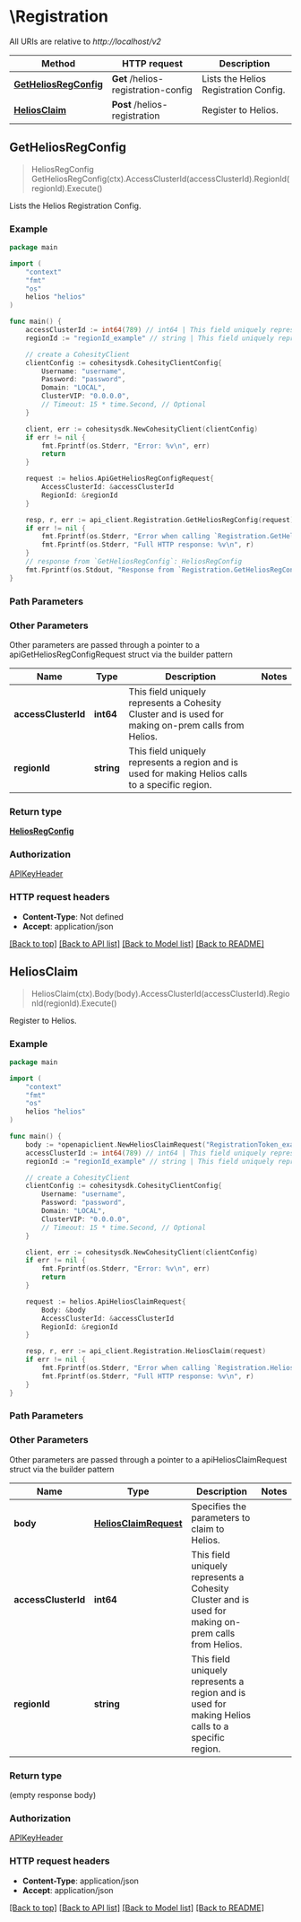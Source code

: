 # \Registration

All URIs are relative to *http://localhost/v2*

Method | HTTP request | Description
------------- | ------------- | -------------
[**GetHeliosRegConfig**](Registration.md#GetHeliosRegConfig) | **Get** /helios-registration-config | Lists the Helios Registration Config.
[**HeliosClaim**](Registration.md#HeliosClaim) | **Post** /helios-registration | Register to Helios.



## GetHeliosRegConfig

> HeliosRegConfig GetHeliosRegConfig(ctx).AccessClusterId(accessClusterId).RegionId(regionId).Execute()

Lists the Helios Registration Config.



### Example

```go
package main

import (
    "context"
    "fmt"
    "os"
    helios "helios"
)

func main() {
    accessClusterId := int64(789) // int64 | This field uniquely represents a Cohesity Cluster and is used for making on-prem calls from Helios. (optional)
    regionId := "regionId_example" // string | This field uniquely represents a region and is used for making Helios calls to a specific region. (optional)

    // create a CohesityClient
    clientConfig := cohesitysdk.CohesityClientConfig{
        Username: "username",
        Password: "password",
        Domain: "LOCAL",
        ClusterVIP: "0.0.0.0",
        // Timeout: 15 * time.Second, // Optional 
    }

    client, err := cohesitysdk.NewCohesityClient(clientConfig)
    if err != nil {
        fmt.Fprintf(os.Stderr, "Error: %v\n", err)
        return
    }

    request := helios.ApiGetHeliosRegConfigRequest{
        AccessClusterId: &accessClusterId
        RegionId: &regionId
    }

    resp, r, err := api_client.Registration.GetHeliosRegConfig(request)
    if err != nil {
        fmt.Fprintf(os.Stderr, "Error when calling `Registration.GetHeliosRegConfig``: %v\n", err)
        fmt.Fprintf(os.Stderr, "Full HTTP response: %v\n", r)
    }
    // response from `GetHeliosRegConfig`: HeliosRegConfig
    fmt.Fprintf(os.Stdout, "Response from `Registration.GetHeliosRegConfig`: %v\n", resp)
}
```

### Path Parameters



### Other Parameters

Other parameters are passed through a pointer to a apiGetHeliosRegConfigRequest struct via the builder pattern


Name | Type | Description  | Notes
------------- | ------------- | ------------- | -------------
 **accessClusterId** | **int64** | This field uniquely represents a Cohesity Cluster and is used for making on-prem calls from Helios. | 
 **regionId** | **string** | This field uniquely represents a region and is used for making Helios calls to a specific region. | 

### Return type

[**HeliosRegConfig**](HeliosRegConfig.md)

### Authorization

[APIKeyHeader](../README.md#APIKeyHeader)

### HTTP request headers

- **Content-Type**: Not defined
- **Accept**: application/json

[[Back to top]](#) [[Back to API list]](../README.md#documentation-for-api-endpoints)
[[Back to Model list]](../README.md#documentation-for-models)
[[Back to README]](../README.md)


## HeliosClaim

> HeliosClaim(ctx).Body(body).AccessClusterId(accessClusterId).RegionId(regionId).Execute()

Register to Helios.



### Example

```go
package main

import (
    "context"
    "fmt"
    "os"
    helios "helios"
)

func main() {
    body := *openapiclient.NewHeliosClaimRequest("RegistrationToken_example") // HeliosClaimRequest | Specifies the parameters to claim to Helios.
    accessClusterId := int64(789) // int64 | This field uniquely represents a Cohesity Cluster and is used for making on-prem calls from Helios. (optional)
    regionId := "regionId_example" // string | This field uniquely represents a region and is used for making Helios calls to a specific region. (optional)

    // create a CohesityClient
    clientConfig := cohesitysdk.CohesityClientConfig{
        Username: "username",
        Password: "password",
        Domain: "LOCAL",
        ClusterVIP: "0.0.0.0",
        // Timeout: 15 * time.Second, // Optional 
    }

    client, err := cohesitysdk.NewCohesityClient(clientConfig)
    if err != nil {
        fmt.Fprintf(os.Stderr, "Error: %v\n", err)
        return
    }

    request := helios.ApiHeliosClaimRequest{
        Body: &body
        AccessClusterId: &accessClusterId
        RegionId: &regionId
    }

    resp, r, err := api_client.Registration.HeliosClaim(request)
    if err != nil {
        fmt.Fprintf(os.Stderr, "Error when calling `Registration.HeliosClaim``: %v\n", err)
        fmt.Fprintf(os.Stderr, "Full HTTP response: %v\n", r)
    }
}
```

### Path Parameters



### Other Parameters

Other parameters are passed through a pointer to a apiHeliosClaimRequest struct via the builder pattern


Name | Type | Description  | Notes
------------- | ------------- | ------------- | -------------
 **body** | [**HeliosClaimRequest**](HeliosClaimRequest.md) | Specifies the parameters to claim to Helios. | 
 **accessClusterId** | **int64** | This field uniquely represents a Cohesity Cluster and is used for making on-prem calls from Helios. | 
 **regionId** | **string** | This field uniquely represents a region and is used for making Helios calls to a specific region. | 

### Return type

 (empty response body)

### Authorization

[APIKeyHeader](../README.md#APIKeyHeader)

### HTTP request headers

- **Content-Type**: application/json
- **Accept**: application/json

[[Back to top]](#) [[Back to API list]](../README.md#documentation-for-api-endpoints)
[[Back to Model list]](../README.md#documentation-for-models)
[[Back to README]](../README.md)

